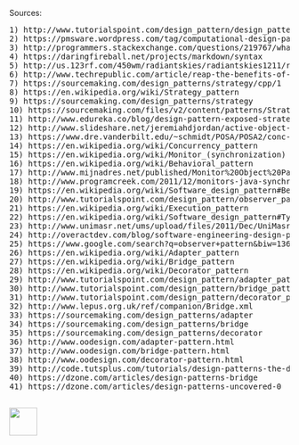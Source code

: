 
Sources:
<pre>
1) http://www.tutorialspoint.com/design_pattern/design_pattern_overview.htm
2) https://pmsware.wordpress.com/tag/computational-design-patterns/
3) http://programmers.stackexchange.com/questions/219767/what-if-i-will-not-use-software-design-patterns
4) https://daringfireball.net/projects/markdown/syntax
5) http://us.123rf.com/450wm/radiantskies/radiantskies1211/radiantskies121100160/16083976-abstract-word-cloud-for-software-design-pattern-with-related-tags-and-terms.jpg
6) http://www.techrepublic.com/article/reap-the-benefits-of-design-patterns-in-software-development/
7) https://sourcemaking.com/design_patterns/strategy/cpp/1
8) https://en.wikipedia.org/wiki/Strategy_pattern
9) https://sourcemaking.com/design_patterns/strategy
10) https://sourcemaking.com/files/v2/content/patterns/Strategy_example1-2x.png
11) http://www.edureka.co/blog/design-pattern-exposed-strategy-pattern/
12) http://www.slideshare.net/jeremiahdjordan/active-object-design-pattern
13) https://www.dre.vanderbilt.edu/~schmidt/POSA/POSA2/conc-patterns.html
14) https://en.wikipedia.org/wiki/Concurrency_pattern
15) https://en.wikipedia.org/wiki/Monitor_(synchronization)
16) https://en.wikipedia.org/wiki/Behavioral_pattern
17) http://www.mijnadres.net/published/Monitor%20Object%20Pattern.pdf
18) http://www.programcreek.com/2011/12/monitors-java-synchronization-mechanism/
19) https://en.wikipedia.org/wiki/Software_design_pattern#Behavioral_patterns
20) http://www.tutorialspoint.com/design_pattern/observer_pattern.htm
21) https://en.wikipedia.org/wiki/Execution_pattern
22) https://en.wikipedia.org/wiki/Software_design_pattern#Types
23) http://www.unimasr.net/ums/upload/files/2011/Dec/UniMasr.com_3a8bf54773dd74e5b6a8886420ebba4d.pdf
24) http://overactdev.com/blog/software-engineering-design-patterns/
25) https://www.google.com/search?q=observer+pattern&biw=1366&bih=643&source=lnms&tbm=isch&sa=X&sqi=2&ved=0ahUKEwjO6MLw1dnJAhVI54MKHeaPAPsQ_AUIBygC#imgrc=Gkt87IkCvHZS0M%3A
26) https://en.wikipedia.org/wiki/Adapter_pattern
27) https://en.wikipedia.org/wiki/Bridge_pattern
28) https://en.wikipedia.org/wiki/Decorator_pattern
29) http://www.tutorialspoint.com/design_pattern/adapter_pattern.htm
30) http://www.tutorialspoint.com/design_pattern/bridge_pattern.htm
31) http://www.tutorialspoint.com/design_pattern/decorator_pattern.htm
32) http://www.lepus.org.uk/ref/companion/Bridge.xml
33) https://sourcemaking.com/design_patterns/adapter
34) https://sourcemaking.com/design_patterns/bridge
35) https://sourcemaking.com/design_patterns/decorator
36) http://www.oodesign.com/adapter-pattern.html
37) http://www.oodesign.com/bridge-pattern.html
38) http://www.oodesign.com/decorator-pattern.html
39) http://code.tutsplus.com/tutorials/design-patterns-the-decorator-pattern--cms-22641
40) https://dzone.com/articles/design-patterns-bridge
41) https://dzone.com/articles/design-patterns-uncovered-0

</pre>

[<img src="https://cloud.githubusercontent.com/assets/14101008/11768481/3b7d20d6-a18b-11e5-95fe-a422966f4c03.png" width="50" height="50"></img>](https://github.com/hariniiyer/CSCI-5828_Presentation4_Software-Design-Patterns/blob/master/A&DCompare.md)

